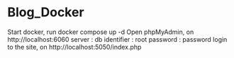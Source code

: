 # Blog_Docker

Start docker, run docker compose up -d
Open phpMyAdmin, on http://localhost:6060
server : db
identifier : root
password : password
login to the site, on http://localhost:5050/index.php
